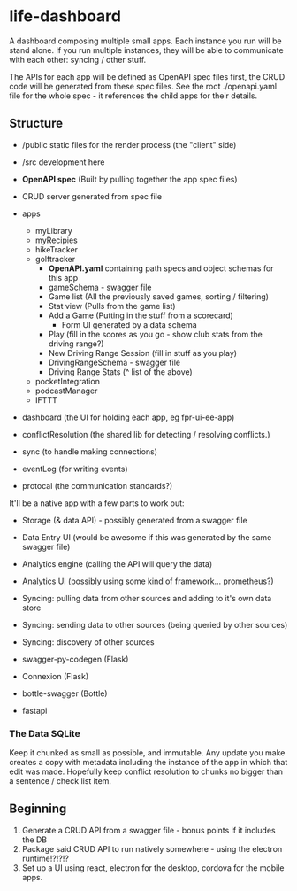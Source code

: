 # life-dashboard

A dashboard composing multiple small apps. Each instance you run will be stand alone. If you run multiple instances, they will be able to communicate with each other: syncing / other stuff.

The APIs for each app will be defined as OpenAPI spec files first, the CRUD code will be generated from these spec files. See the root ./openapi.yaml file for the whole spec - it references the child apps for their details.

## Structure

 - /public static files for the render process (the "client" side)
 - /src development here

 - **OpenAPI spec** (Built by pulling together the app spec files)
 - CRUD server generated from spec file
 - apps
    - myLibrary
    - myRecipies
    - hikeTracker
    - golftracker
        - **OpenAPI.yaml** containing path specs and object schemas for this app
        - gameSchema - swagger file
        - Game list (All the previously saved games, sorting / filtering)
        - Stat view (Pulls from the game list)
        - Add a Game (Putting in the stuff from a scorecard)
            - Form UI generated by a data schema
        - Play (fill in the scores as you go - show club stats from the driving range?)
        - New Driving Range Session (fill in stuff as you play)
        - DrivingRangeSchema - swagger file
        - Driving Range Stats (^ list of the above)
    - pocketIntegration
    - podcastManager
    - IFTTT
 - dashboard (the UI for holding each app, eg fpr-ui-ee-app)
 - conflictResolution (the shared lib for detecting / resolving conflicts.)
 - sync (to handle making connections)
 - eventLog (for writing events)
 - protocal (the communication standards?)



It'll be a native app with a few parts to work out:
 - Storage (& data API) - possibly generated from a swagger file
 - Data Entry UI (would be awesome if this was generated by the same swagger file)
 - Analytics engine (calling the API will query the data)
 - Analytics UI (possibly using some kind of framework... prometheus?)
 - Syncing: pulling data from other sources and adding to it's own data store
 - Syncing: sending data to other sources (being queried by other sources)
 - Syncing: discovery of other sources


 - swagger-py-codegen (Flask)
 - Connexion (Flask)
 - bottle-swagger (Bottle)
 - fastapi

### The Data SQLite

Keep it chunked as small as possible, and immutable. Any update you make creates a copy with metadata including the instance of the app in which that edit was made. Hopefully keep conflict resolution to chunks no bigger than a sentence / check list item.

## Beginning

1. Generate a CRUD API from a swagger file - bonus points if it includes the DB
2. Package said CRUD API to run natively somewhere - using the electron runtime!?!?!?
3. Set up a UI using react, electron for the desktop, cordova for the mobile apps.